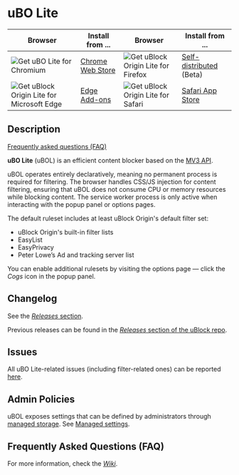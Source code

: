 # uBO Lite

| Browser | Install from ... | Browser | Install from ... |
| --- | --- | --- | --- |
| <img src="https://github.com/user-attachments/assets/d5033882-0c94-424f-9e8b-e00ed832acf7" alt="Get uBO Lite for Chromium"> | <a href="https://chromewebstore.google.com/detail/ublock-origin-lite/ddkjiahejlhfcafbddmgiahcphecmpfh">Chrome Web Store</a> | <img src="https://github.com/user-attachments/assets/8a33b8ba-57ee-4a54-a83c-7d21f9b2dafb" alt="Get uBlock Origin Lite for Firefox"> | <a href="https://github.com/uBlockOrigin/uBOL-home/releases/download/uBOLite_2025.709.1525-beta/uBOLite.beta.firefox.signed.xpi">Self-distributed</a> (Beta) |
| <img src="https://github.com/user-attachments/assets/acff1f85-d3f0-49eb-928e-7c43c5ef8f6c" alt="Get uBlock Origin Lite for Microsoft Edge"> | <a href="https://microsoftedge.microsoft.com/addons/detail/ublock-origin-lite/cimighlppcgcoapaliogpjjdehbnofhn">Edge Add-ons</a> | <img src="https://github.com/user-attachments/assets/d267b13e-b403-4040-93ea-fff38fea8c1b" alt="Get uBlock Origin Lite for Safari"> | <a href="https://apps.apple.com/us/app/ublock-origin-lite/id6745342698">Safari App Store</a> |

## Description

[Frequently asked questions (FAQ)](https://github.com/uBlockOrigin/uBOL-home/wiki/Frequently-asked-questions-(FAQ))

**uBO Lite** (uBOL) is an efficient content blocker based on the [MV3 API](https://developer.chrome.com/docs/extensions/develop/migrate/what-is-mv3).

uBOL operates entirely declaratively, meaning no permanent process is required for filtering. The browser handles CSS/JS injection for content filtering, ensuring that uBOL does not consume CPU or memory resources while blocking content. The service worker process is only active when interacting with the popup panel or options pages.

The default ruleset includes at least uBlock Origin's default filter set:

- uBlock Origin's built-in filter lists
- EasyList
- EasyPrivacy
- Peter Lowe’s Ad and tracking server list

You can enable additional rulesets by visiting the options page — click the _Cogs_ icon in the popup panel.

## Changelog

See the [_Releases_ section](https://github.com/uBlockOrigin/uBOL-home/releases).

Previous releases can be found in the [_Releases_ section of the uBlock repo](https://github.com/gorhill/uBlock/releases?q=uBOL).

## Issues

All uBO Lite-related issues (including filter-related ones) can be reported [here](https://github.com/uBlockOrigin/uBOL-home/issues).

## Admin Policies

uBOL exposes settings that can be defined by administrators through [managed storage](https://developer.mozilla.org/en-US/docs/Mozilla/Add-ons/WebExtensions/API/storage/managed). See [Managed settings](https://github.com/uBlockOrigin/uBOL-home/wiki/Managed-settings).

## Frequently Asked Questions (FAQ)

For more information, check the [_Wiki_](https://github.com/uBlockOrigin/uBOL-home/wiki/Frequently-asked-questions-(FAQ)).

